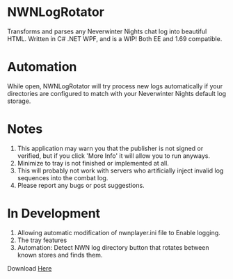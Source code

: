 # NWNLogRotator
Transforms and parses any Neverwinter Nights chat log into beautiful HTML. Written in C# .NET WPF, and is a WIP! Both EE and 1.69 compatible.

# Automation
While open, NWNLogRotator will try process new logs automatically if your directories are configured to match with your Neverwinter Nights default log storage.

# Notes
1) This application may warn you that the publisher is not signed or verified, but if you click 'More Info' it will allow you to run anyways.
2) Minimize to tray is not finished or implemented at all.
3) This will probably not work with servers who artificially inject invalid log sequences into the combat log.
4) Please report any bugs or post suggestions. 

# In Development
1) Allowing automatic modification of nwnplayer.ini file to Enable logging.
2) The tray features
3) Automation: Detect NWN log directory button that rotates between known stores and finds them.

Download <a href="https://github.com/ravenmyst/NWNLogRotator/releases">Here</a>
